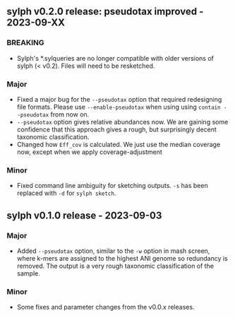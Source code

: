 ## sylph v0.2.0 release: pseudotax improved - 2023-09-XX

### BREAKING
- Sylph's *.sylqueries are no longer compatible with older versions of sylph (< v0.2). Files will need to be resketched. 

### Major
- Fixed a major bug for the `--pseudotax` option that required redesigning file formats. Please use `--enable-pseudotax` when using using `contain --pseudotax` from now on.
- `--pseudotax` option gives relative abundances now. We are gaining some confidence that this approach gives a rough, but surprisingly decent taxonomic classification.  
- Changed how `Eff_cov` is calculated. We just use the median coverage now, except when we apply coverage-adjustment 

### Minor
- Fixed command line ambiguity for sketching outputs. `-s` has been replaced with `-d` for `sylph sketch`.


## sylph v0.1.0 release - 2023-09-03

### Major

- Added `--pseudotax` option, similar to the `-w` option in mash screen, where k-mers are assigned to the highest ANI genome so redundancy is removed. The output is a very rough taxonomic classification of the sample. 

### Minor

- Some fixes and parameter changes from the v0.0.x releases. 
